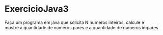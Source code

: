 # ExercicioJava3
 Faça um programa em java que solicita N numeros inteiros, calcule e mostre a quantidade de numeros pares e a quantidade de numeros impares
